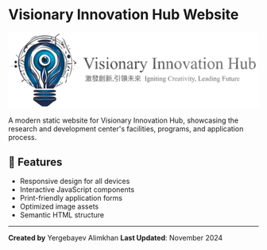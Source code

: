 # Visionary Innovation Hub Website

![Visionary Innovation Hub Logo](assets/images/logo.png)

A modern static website for Visionary Innovation Hub, showcasing the research and development center's facilities, programs, and application process.

## 🚀 Features

- Responsive design for all devices
- Interactive JavaScript components
- Print-friendly application forms
- Optimized image assets
- Semantic HTML structure

---

**Created by** Yergebayev Alimkhan
**Last Updated**: November 2024

